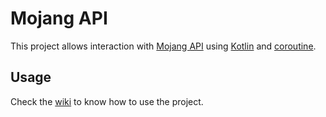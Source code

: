 # Mojang API

This project allows interaction with [Mojang API](https://mojang-api-docs.netlify.app/)
using [Kotlin](https://kotlinlang.org/) and [coroutine](https://kotlinlang.org/docs/coroutines-overview.html).

## Usage

Check the [wiki](https://github.com/Rushyverse/mojang-api/wiki) to know how to use the project.
